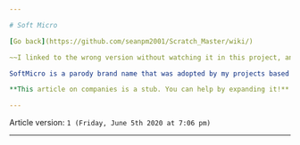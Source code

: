 ```yaml
---

# Soft Micro

[Go back](https://github.com/seanpm2001/Scratch_Master/wiki/)

~~I linked to the wrong version without watching it in this project, and I am sorry.~~ - This was a research error, I looked back and the correct version was added.

SoftMicro is a parody brand name that was adopted by my projects based on a voice edit of Steve Ballmer from the cs188 YTP video: [YTP: Steve Ballmer sells you clean Windows](https://www.youtube.com/watch?v=6T69IS5VGBc). It is a parody name, and was used for many projects, the longest running one being Soft Micro Scratch Error Edition.

**This article on companies is a stub. You can help by expanding it!**

---
```


Article version: `1 (Friday, June 5th 2020 at 7:06 pm)`

---

